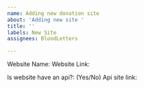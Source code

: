 ```yaml
---
name: Adding new donation site
about: 'Adding new site '
title: ''
labels: New Site
assignees: BloodLetters

---
```


Website Name:
Website Link:

Is website have an api?: (Yes/No)
Api site link:
